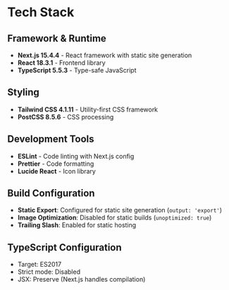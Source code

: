 # Tech Stack

## Framework & Runtime

- **Next.js 15.4.4** - React framework with static site generation
- **React 18.3.1** - Frontend library
- **TypeScript 5.5.3** - Type-safe JavaScript

## Styling

- **Tailwind CSS 4.1.11** - Utility-first CSS framework
- **PostCSS 8.5.6** - CSS processing

## Development Tools

- **ESLint** - Code linting with Next.js config
- **Prettier** - Code formatting
- **Lucide React** - Icon library

## Build Configuration

- **Static Export**: Configured for static site generation (`output: 'export'`)
- **Image Optimization**: Disabled for static builds (`unoptimized: true`)
- **Trailing Slash**: Enabled for static hosting

## TypeScript Configuration

- Target: ES2017
- Strict mode: Disabled
- JSX: Preserve (Next.js handles compilation)
